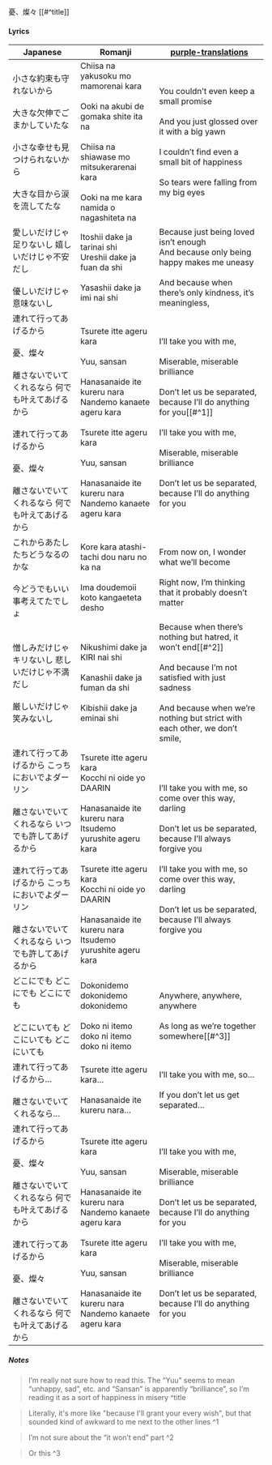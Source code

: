 憂、燦々 [[#^title]]
#### Lyrics

| Japanese                                                                                                                      | Romanji                                                                                                                                                                                                                                                     | [purple-translations](http://purple-translations.blogspot.com/2013/07/creephyp-yuu-sansan-romaji-translation.html)                                                                                                                                                              |
| ----------------------------------------------------------------------------------------------------------------------------- | ----------------------------------------------------------------------------------------------------------------------------------------------------------------------------------------------------------------------------------------------------------- | ------------------------------------------------------------------------------------------------------------------------------------------------------------------------------------------------------------------------------------------------------------------------------- |
| 小さな約束も守れないから <br><br>大きな欠伸でごまかしていたな<br><br>小さな幸せも見つけられないから <br><br>大きな目から涙を流してたな                                              | Chiisa na yakusoku mo mamorenai kara<br><br>Ooki na akubi de gomaka shite ita na<br><br>Chiisa na shiawase mo mitsukerarenai kara<br><br>Ooki na me kara namida o nagashiteta na                                                                            | You couldn’t even keep a small promise<br><br>And you just glossed over it with a big yawn<br><br>I couldn’t find even a small bit of happiness<br><br>So tears were falling from my big eyes                                                                                   |
| 愛しいだけじゃ足りないし 嬉しいだけじゃ不安だし<br><br>優しいだけじゃ意味ないし                                                                                  | Itoshii dake ja tarinai shi  <br>Ureshii dake ja fuan da shi  <br><br>Yasashii dake ja imi nai shi                                                                                                                                                          | Because just being loved isn’t enough  <br>And because only being happy makes me uneasy  <br><br>And because when there’s only kindness, it’s meaningless,                                                                                                                      |
| 連れて行ってあげるから <br><br>憂、燦々<br><br>離さないでいてくれるなら 何でも叶えてあげるから<br><br>連れて行ってあげるから <br><br>憂、燦々<br><br>離さないでいてくれるなら 何でも叶えてあげるから      | Tsurete itte ageru kara<br><br>Yuu, sansan<br><br>Hanasanaide ite kureru nara<br>Nandemo kanaete ageru kara<br><br>Tsurete itte ageru kara<br><br>Yuu, sansan<br><br>Hanasanaide ite kureru nara<br>Nandemo kanaete ageru kara                              | I’ll take you with me,<br><br>Miserable, miserable brilliance<br><br>Don’t let us be separated, because I’ll do anything for you[[#^1]]<br><br>I’ll take you with me,<br><br>Miserable, miserable brilliance<br><br>Don’t let us be separated, because I’ll do anything for you |
| これからあたしたちどうなるのかな<br><br> 今どうでもいい事考えてたでしょ                                                                                      | Kore kara atashi-tachi dou naru no ka na<br><br>Ima doudemoii koto kangaeteta desho                                                                                                                                                                         | From now on, I wonder what we’ll become<br><br>Right now, I’m thinking that it probably doesn’t matter                                                                                                                                                                          |
| 憎しみだけじゃキリないし 悲しいだけじゃ不満だし<br><br>厳しいだけじゃ笑みないし                                                                                  | Nikushimi dake ja KIRI nai shi<br><br>Kanashii dake ja fuman da shi<br><br>Kibishii dake ja eminai shi                                                                                                                                                      | Because when there’s nothing but hatred, it won’t end[[#^2]]<br><br>And because I’m not satisfied with just sadness<br><br>And because when we’re nothing but strict with each other, we don’t smile,                                                                           |
| 連れて行ってあげるから こっちにおいでよダーリン <br><br>離さないでいてくれるなら いつでも許してあげるから <br><br>連れて行ってあげるから こっちにおいでよダーリン <br><br>離さないでいてくれるなら いつでも許してあげるから | Tsurete itte ageru kara  <br>Kocchi ni oide yo DAARIN<br><br>Hanasanaide ite kureru nara<br>Itsudemo yurushite ageru kara<br><br>Tsurete itte ageru kara  <br>Kocchi ni oide yo DAARIN<br> <br>Hanasanaide ite kureru nara<br>Itsudemo yurushite ageru kara | I’ll take you with me, so come over this way, darling<br><br>Don’t let us be separated, because I’ll always forgive you<br><br>I’ll take you with me, so come over this way, darling<br><br>Don’t let us be separated, because I’ll always forgive you                          |
| どこにでも どこにでも どこにでも<br><br>どこにいても どこにいても どこにいても                                                                                 | Dokonidemo dokonidemo dokonidemo<br><br>Doko ni itemo doko ni itemo doko ni itemo                                                                                                                                                                           | Anywhere, anywhere, anywhere<br><br>As long as we’re together somewhere[[#^3]]                                                                                                                                                                                                  |
| 連れて行ってあげるから…<br><br>離さないでいてくれるなら…                                                                                             | Tsurete itte ageru kara…<br><br>Hanasanaide ite kureru nara…                                                                                                                                                                                                | I’ll take you with me, so…<br><br>If you don’t let us get separated…                                                                                                                                                                                                            |
| 連れて行ってあげるから<br><br>憂、燦々<br><br>離さないでいてくれるなら 何でも叶えてあげるから<br><br>連れて行ってあげるから<br><br>憂、燦々<br><br>離さないでいてくれるなら 何でも叶えてあげるから        | Tsurete itte ageru kara<br><br>Yuu, sansan<br><br>Hanasanaide ite kureru nara<br>Nandemo kanaete ageru kara<br><br>Tsurete itte ageru kara<br> <br>Yuu, sansan<br><br>Hanasanaide ite kureru nara<br>Nandemo kanaete ageru kara                             | I’ll take you with me,<br><br>Miserable, miserable brilliance<br><br>Don’t let us be separated, because I’ll do anything for you<br><br>I’ll take you with me,<br><br>Miserable, miserable brilliance<br><br>Don’t let us be separated, because I’ll do anything for you        |
##### Notes
>I’m really not sure how to read this. The “Yuu” seems to mean “unhappy, sad”, etc. and “Sansan” is apparently “brilliance”, so I’m reading it as a sort of happiness in misery ^title

> Literally, it's more like "because I'll grant your every wish", but that sounded kind of awkward to me next to the other lines ^1

> I’m not sure about the “it won’t end” part ^2

> Or this ^3